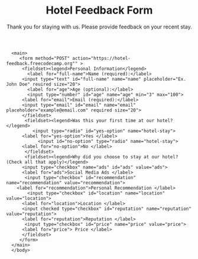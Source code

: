 <!DOCTYPE html>
  <html lang="en">
    <head>
      <meta charset="utf-8">
      <title>Hotel Feedback Forn </title>
    </head><body>
         <header><h1>Hotel Feedback Form</h1>
    <p>Thank you for staying with us. Please provide feedback on your recent stay.</p></header>
   
      <main>
         <form method="POST" action="https://hotel-feedback.freecodecamp.org"" >
          <fieldset><legend>Personal Information</legend>
            <label for="full-name">Name (required):</label>
          <input type="text" id="full-name" name="name" placeholder="Ex. John Doe" reuired size="20">
            <label for="age">Age (optional):</label>
            <input type="number" id="age" name="age" min="3" max="100">
          <label for="email">Email (required):</label>
          <input type="email" id="email" name="email" placeholder="example@email.com" required size="20">
          </fieldset>
           <fieldset><legend>Was this your first time at our hotel?</legend>
              <input type="radio" id="yes-option" name="hotel-stay">
          <label for="yes-option">Yes </label>
                <input id="no-option" type="radio" name="hotel-stay">
          <label for="no-option">No </label>
           </fieldset>
           <fieldset><legend>Why did you choose to stay at our hotel? (Check all that apply)</legend>
          <input type="checkbox" name="ads" id="ads" value="ads">
          <label for="ads">Social Media Ads </label>
           <input type="checkbox" id="recommendation" name="recommendation" value="recommendation">
        <label for="recommendation">Personal Recommendation </label>
            <input type="checkbox" id="location" name="location" value="location">
          <label for="location">Location </label>
          <input checked type="checkbox" id="reputation" name="reputation" value="reputation">
          <label for="reputation">Reputation </label>
           <input type="checkbox" id="price" name="price" value="price">
          <label for="price"> Price </label>
          </fieldset>
         </form>
      </main>
      </body>
